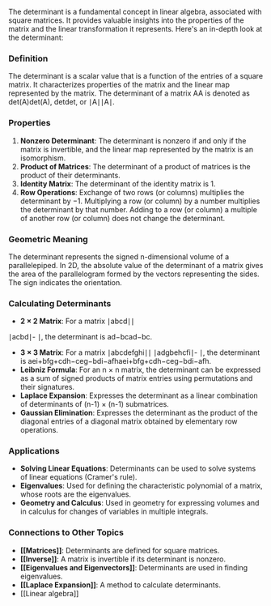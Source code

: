 The determinant is a fundamental concept in linear algebra, associated with square matrices. It provides valuable insights into the properties of the matrix and the linear transformation it represents. Here's an in-depth look at the determinant:

### Definition

The determinant is a scalar value that is a function of the entries of a square matrix. It characterizes properties of the matrix and the linear map represented by the matrix. The determinant of a matrix AA is denoted as det⁡(A)det(A), det⁡det, or ∣A∣∣A∣.

### Properties

1. **Nonzero Determinant**: The determinant is nonzero if and only if the matrix is invertible, and the linear map represented by the matrix is an isomorphism.
2. **Product of Matrices**: The determinant of a product of matrices is the product of their determinants.
3. **Identity Matrix**: The determinant of the identity matrix is 1.
4. **Row Operations**: Exchange of two rows (or columns) multiplies the determinant by −1. Multiplying a row (or column) by a number multiplies the determinant by that number. Adding to a row (or column) a multiple of another row (or column) does not change the determinant.

### Geometric Meaning

The determinant represents the signed n-dimensional volume of a parallelepiped. In 2D, the absolute value of the determinant of a matrix gives the area of the parallelogram formed by the vectors representing the sides. The sign indicates the orientation.

### Calculating Determinants

- **2 × 2 Matrix**: For a matrix ∣abcd∣∣

∣​ac​bd​∣- ∣​, the determinant is ad−bcad−bc.
- **3 × 3 Matrix**: For a matrix ∣abcdefghi∣∣
∣​adg​beh​cfi​∣- ∣​, the determinant is aei+bfg+cdh−ceg−bdi−afhaei+bfg+cdh−ceg−bdi−afh.
- **Leibniz Formula**: For an n × n matrix, the determinant can be expressed as a sum of signed products of matrix entries using permutations and their signatures.
- **Laplace Expansion**: Expresses the determinant as a linear combination of determinants of (n-1) × (n-1) submatrices.
- **Gaussian Elimination**: Expresses the determinant as the product of the diagonal entries of a diagonal matrix obtained by elementary row operations.

### Applications

- **Solving Linear Equations**: Determinants can be used to solve systems of linear equations (Cramer's rule).
- **Eigenvalues**: Used for defining the characteristic polynomial of a matrix, whose roots are the eigenvalues.
- **Geometry and Calculus**: Used in geometry for expressing volumes and in calculus for changes of variables in multiple integrals.

### Connections to Other Topics

- **[[Matrices]]**: Determinants are defined for square matrices.
- **[[Inverse]]**: A matrix is invertible if its determinant is nonzero.
- **[[Eigenvalues and Eigenvectors]]**: Determinants are used in finding eigenvalues.
- **[[Laplace Expansion]]**: A method to calculate determinants.
- [[Linear algebra]]